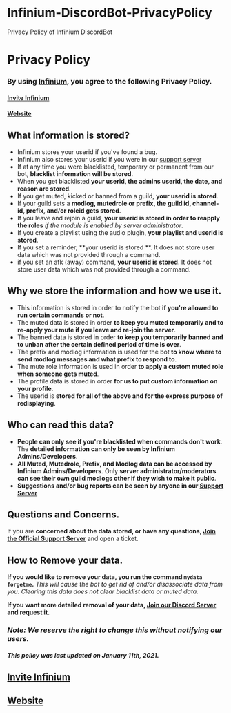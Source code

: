# Infinium-DiscordBot-PrivacyPolicy
Privacy Policy of Infinium DiscordBot

# Privacy Policy

### By using **[Infinium](https://discord.com/oauth2/authorize?client_id=795594104200626176&scope=bot&permissions=8)**, you agree to the following **Privacy Policy.**
#### [Invite Infinium](https://discord.com/oauth2/authorize?client_id=795594104200626176&scope=bot&permissions=8)
#### [Website](https://linktr.ee/Infinium_)

## What information is stored?

- Infinium stores your userid if you've found a bug.
- Infinium also stores your userid if you were in our [support server](https://discord.gg/P9zFnagW6Y)
- If at any time you were blacklisted, temporary or permanent from our bot, **blacklist information will be stored**.
- When you get blacklisted **your userid, the admins userid, the date, and reason are stored**.
- If you get muted, kicked or banned from a guild, **your userid is stored**.
- If your guild sets a **modlog, mutedrole or prefix, the guild id, channel-id, prefix, and/or roleid gets stored**.
- If you leave and rejoin a guild, **your userid is stored in order to reapply the roles** *if the module is enabled by server administrator*.
- If you create a playlist using the audio plugin, **your playlist and userid is stored**.
- If you set a reminder, **your userid is stored **. It does not store user data which was not provided through a command.
- if you set an afk (away) command, **your userid is stored**. It does not store user data which was not provided through a command.

## Why we store the information and how we use it.

- This information is stored in order to notify the bot **if you're allowed to run certain commands or not**.
- The muted data is stored in order **to keep you muted temporarily and to re-apply your mute if you leave and re-join the server**.
- The banned data is stored in order **to keep you temporarily banned and to unban after the certain defined period of time is over**.
- The prefix and modlog information is used for the bot **to know where to send modlog messages and what prefix to respond to**.
- The mute role information is used in order **to apply a custom muted role when someone gets muted**.
- The profile data is stored in order **for us to put custom information on your profile**.
- The userid is **stored for all of the above and for the express purpose of redisplaying**.

##  Who can read this data?

- **People can only see if you're blacklisted when commands don't work**. The **detailed information can only be seen by Infinium Admins/Developers**.
- **All Muted, Mutedrole, Prefix, and Modlog data can be accessed by Infinium Admins/Developers**. Only **server administrator/moderators can see their own guild modlogs other if they wish to make it public**.
- **Suggestions and/or bug reports can be seen by anyone in our [Support Server](https://discord.gg/P9zFnagW6Y)**

## Questions and Concerns.

If you are **concerned about the data stored, or have any questions, [Join the Official Support Server](https://discord.gg/P9zFnagW6Y)** and open a ticket.


## How to Remove your data.

**If you would like to remove your data, you run the command `mydata forgetme`.**
*This will cause the bot to get rid of and/or disassociate data from you.
Clearing this data does not clear blacklist data or muted data.*

**If you want more detailed removal of your data, [Join our Discord Server](https://discord.gg/P9zFnagW6Y) and request it.**

### ***Note: __We reserve the right to change this without notifying our users.__***
##### This policy was last updated on January 11th, 2021.


## [Invite Infinium](https://discord.com/oauth2/authorize?client_id=795594104200626176&scope=bot&permissions=8)
## [Website](https://linktr.ee/Infinium_)
